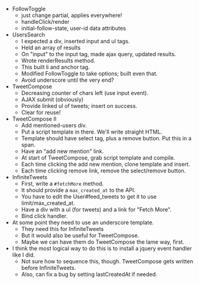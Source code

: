 * FollowToggle
    * just change partial, applies everywhere!
    * handleClick/render
    * initial-follow-state, user-id data attributes
* UsersSearch
    * I expected a div, inserted input and ul tags.
    * Held an array of results
    * On "input" to the input tag, made ajax query, updated results.
    * Wrote renderResults method.
    * This built li and anchor tag.
    * Modified FollowToggle to take options; built even that.
    * Avoid underscore until the very end?
* TweetCompose
    * Decreasing counter of chars left (use input event).
    * AJAX submit (obviously)
    * Provide linked ul of tweets; insert on success.
    * Clear for reuse!
* TweetCompose II
    * Add mentioned-users div.
    * Put a script template in there. We'll write straight HTML.
    * Template should have select tag, plus a remove button. Put this
      in a span.
    * Have an "add new mention" link.
    * At start of TweetCompose, grab script template and compile.
    * Each time clicking the add new mention, clone template and insert.
    * Each time clicking remove link, remove the select/remove button.
* InfiniteTweets
    * First, write a `#fetchMore` method.
    * It should provide a `max_created_at` to the API.
    * You have to edit the User#feed_tweets to get it to use limit/max_created_at.
    * Have a div with a ul (for tweets) and a link for "Fetch More".
    * Bind click handler.
* At some point they need to use an underscore template.
    * They need this for InfiniteTweets
    * But it would also be useful for TweetCompose.
    * Maybe we can have them do TweetCompose the lame way, first.
* I think the most logical way to do this is to install a jquery event
  handler like I did.
    * Not sure how to sequence this, though. TweetCompose gets written
      before InfiniteTweets.
    * Also, can fix a bug by setting lastCreatedAt if needed.
